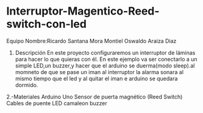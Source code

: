 # Interruptor-Magentico-Reed-switch-con-led
Equipo
Nombre:Ricardo Santana Mora Montiel 
Oswaldo Araiza Diaz


1. Descripción En este proyecto configuraremos un interruptor de láminas para hacer lo que quieras con él. En este ejemplo va ser conectarlo a un simple LED,un buzzer,y hacer que el arduino se duerma(modo sleep).al momneto de que se pase un iman al interruptor la alarma sonara al mismo tiempo que el led y al quitar el iman e arduino se quedara dormido.

2.-Materiales
Arduino Uno
Sensor de puerta magnético (Reed Switch)
Cables de puente
LED camaleon
buzzer




